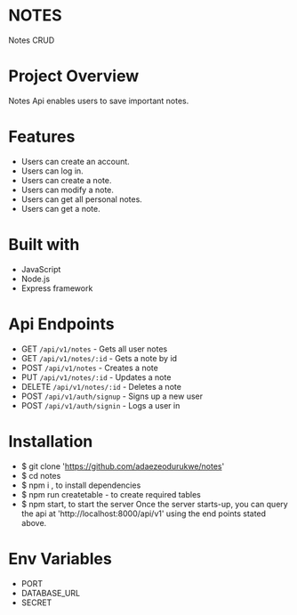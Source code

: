 # NOTES
Notes CRUD

# Project Overview
Notes Api enables users to save important notes.

# Features
- Users can create an account.
- Users can log in.
- Users can create a note.
- Users can modify a note.
- Users can get all personal notes.
- Users can get a note.

# Built with
- JavaScript
- Node.js
- Express framework

# Api Endpoints
- GET `/api/v1/notes` - Gets all user notes
- GET `/api/v1/notes/:id` - Gets a note by id
- POST `/api/v1/notes` - Creates a note
- PUT `/api/v1/notes/:id` - Updates a note
- DELETE `/api/v1/notes/:id` - Deletes a note
- POST `/api/v1/auth/signup` - Signs up a new user
- POST `/api/v1/auth/signin` - Logs a user in

# Installation
- $ git clone 'https://github.com/adaezeodurukwe/notes'
- $ cd notes
- $ npm i , to install dependencies
- $ npm run createtable - to create required tables
- $ npm start, to start the server Once the server starts-up, you can query the api at 'http://localhost:8000/api/v1' using the end points stated above.

# Env Variables
- PORT 
- DATABASE_URL
- SECRET

